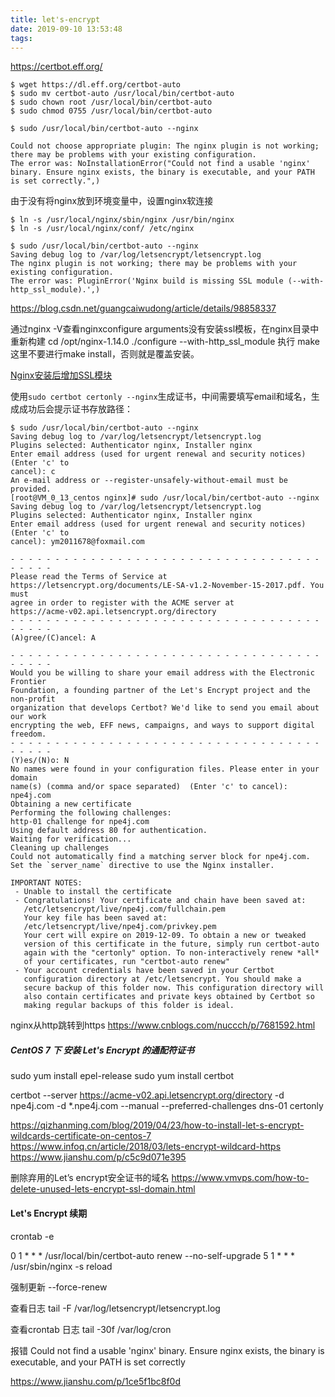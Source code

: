 ```yaml
---
title: let's-encrypt
date: 2019-09-10 13:53:48
tags:
---
```

https://certbot.eff.org/

```text
$ wget https://dl.eff.org/certbot-auto
$ sudo mv certbot-auto /usr/local/bin/certbot-auto
$ sudo chown root /usr/local/bin/certbot-auto
$ sudo chmod 0755 /usr/local/bin/certbot-auto
```
```text
$ sudo /usr/local/bin/certbot-auto --nginx
```

```text
Could not choose appropriate plugin: The nginx plugin is not working; there may be problems with your existing configuration.
The error was: NoInstallationError("Could not find a usable 'nginx' binary. Ensure nginx exists, the binary is executable, and your PATH is set correctly.",)
```
由于没有将nginx放到环境变量中，设置nginx软连接
```text
$ ln -s /usr/local/nginx/sbin/nginx /usr/bin/nginx
$ ln -s /usr/local/nginx/conf/ /etc/nginx
```

```text
$ sudo /usr/local/bin/certbot-auto --nginx
Saving debug log to /var/log/letsencrypt/letsencrypt.log
The nginx plugin is not working; there may be problems with your existing configuration.
The error was: PluginError('Nginx build is missing SSL module (--with-http_ssl_module).',)
```
https://blog.csdn.net/guangcaiwudong/article/details/98858337

通过nginx -V查看nginxconfigure arguments没有安装ssl模板，在nginx目录中重新构建
cd /opt/nginx-1.14.0
./configure --with-http_ssl_module
执行 make
这里不要进行make install，否则就是覆盖安装。

[Nginx安装后增加SSL模块](http://hacksteven.com/?p=183)

使用`sudo certbot certonly --nginx`生成证书，中间需要填写email和域名，生成成功后会提示证书存放路径：

```text
$ sudo /usr/local/bin/certbot-auto --nginx
Saving debug log to /var/log/letsencrypt/letsencrypt.log
Plugins selected: Authenticator nginx, Installer nginx
Enter email address (used for urgent renewal and security notices) (Enter 'c' to
cancel): c
An e-mail address or --register-unsafely-without-email must be provided.
[root@VM_0_13_centos nginx]# sudo /usr/local/bin/certbot-auto --nginx
Saving debug log to /var/log/letsencrypt/letsencrypt.log
Plugins selected: Authenticator nginx, Installer nginx
Enter email address (used for urgent renewal and security notices) (Enter 'c' to
cancel): ym2011678@foxmail.com

- - - - - - - - - - - - - - - - - - - - - - - - - - - - - - - - - - - - - - - -
Please read the Terms of Service at
https://letsencrypt.org/documents/LE-SA-v1.2-November-15-2017.pdf. You must
agree in order to register with the ACME server at
https://acme-v02.api.letsencrypt.org/directory
- - - - - - - - - - - - - - - - - - - - - - - - - - - - - - - - - - - - - - - -
(A)gree/(C)ancel: A

- - - - - - - - - - - - - - - - - - - - - - - - - - - - - - - - - - - - - - - -
Would you be willing to share your email address with the Electronic Frontier
Foundation, a founding partner of the Let's Encrypt project and the non-profit
organization that develops Certbot? We'd like to send you email about our work
encrypting the web, EFF news, campaigns, and ways to support digital freedom.
- - - - - - - - - - - - - - - - - - - - - - - - - - - - - - - - - - - - - - - -
(Y)es/(N)o: N
No names were found in your configuration files. Please enter in your domain
name(s) (comma and/or space separated)  (Enter 'c' to cancel): npe4j.com
Obtaining a new certificate
Performing the following challenges:
http-01 challenge for npe4j.com
Using default address 80 for authentication.
Waiting for verification...
Cleaning up challenges
Could not automatically find a matching server block for npe4j.com. Set the `server_name` directive to use the Nginx installer.

IMPORTANT NOTES:
 - Unable to install the certificate
 - Congratulations! Your certificate and chain have been saved at:
   /etc/letsencrypt/live/npe4j.com/fullchain.pem
   Your key file has been saved at:
   /etc/letsencrypt/live/npe4j.com/privkey.pem
   Your cert will expire on 2019-12-09. To obtain a new or tweaked
   version of this certificate in the future, simply run certbot-auto
   again with the "certonly" option. To non-interactively renew *all*
   of your certificates, run "certbot-auto renew"
 - Your account credentials have been saved in your Certbot
   configuration directory at /etc/letsencrypt. You should make a
   secure backup of this folder now. This configuration directory will
   also contain certificates and private keys obtained by Certbot so
   making regular backups of this folder is ideal.

```

nginx从http跳转到https
https://www.cnblogs.com/nuccch/p/7681592.html


##### CentOS 7 下 安装 Let's Encrypt 的通配符证书

sudo yum install epel-release
sudo yum install certbot

certbot --server https://acme-v02.api.letsencrypt.org/directory -d npe4j.com -d *.npe4j.com --manual --preferred-challenges dns-01 certonly

https://qizhanming.com/blog/2019/04/23/how-to-install-let-s-encrypt-wildcards-certificate-on-centos-7
https://www.infoq.cn/article/2018/03/lets-encrypt-wildcard-https
https://www.jianshu.com/p/c5c9d071e395

删除弃用的Let’s encrypt安全证书的域名
https://www.vmvps.com/how-to-delete-unused-lets-encrypt-ssl-domain.html



#### Let's Encrypt 续期
crontab -e

0 1 * * * /usr/local/bin/certbot-auto renew --no-self-upgrade
5 1 * * * /usr/sbin/nginx -s reload

强制更新
--force-renew

查看日志
tail -F /var/log/letsencrypt/letsencrypt.log

查看crontab 日志
tail -30f /var/log/cron


报错
Could not find a usable 'nginx' binary. Ensure nginx exists, the binary is executable, and your PATH is set correctly

https://www.jianshu.com/p/1ce5f1bc8f0d